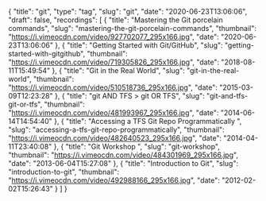 {
  "title": "git",
  "type": "tag",
  "slug": "git",
  "date": "2020-06-23T13:06:06",
  "draft": false,
  "recordings": [
    {
      "title": "Mastering the Git porcelain commands",
      "slug": "mastering-the-git-porcelain-commands",
      "thumbnail": "https://i.vimeocdn.com/video/927702077_295x166.jpg",
      "date": "2020-06-23T13:06:06"
    },
    {
      "title": "Getting Started with Git/GitHub",
      "slug": "getting-started-with-gitgithub",
      "thumbnail": "https://i.vimeocdn.com/video/719305826_295x166.jpg",
      "date": "2018-08-11T15:49:54"
    },
    {
      "title": "Git in the Real World",
      "slug": "git-in-the-real-world",
      "thumbnail": "https://i.vimeocdn.com/video/510518736_295x166.jpg",
      "date": "2015-03-09T12:23:28"
    },
    {
      "title": "git AND TFS > git OR TFS",
      "slug": "git-and-tfs-git-or-tfs",
      "thumbnail": "https://i.vimeocdn.com/video/481993967_295x166.jpg",
      "date": "2014-06-14T14:54:40"
    },
    {
      "title": "Accessing a TFS Git Repo Programmatically ",
      "slug": "accessing-a-tfs-git-repo-programmatically",
      "thumbnail": "https://i.vimeocdn.com/video/482640523_295x166.jpg",
      "date": "2014-04-11T23:40:08"
    },
    {
      "title": "Git Workshop ",
      "slug": "git-workshop",
      "thumbnail": "https://i.vimeocdn.com/video/484301969_295x166.jpg",
      "date": "2013-06-04T15:27:08"
    },
    {
      "title": "Introduction to Git",
      "slug": "introduction-to-git",
      "thumbnail": "https://i.vimeocdn.com/video/492988166_295x166.jpg",
      "date": "2012-02-02T15:26:43"
    }
  ]
}